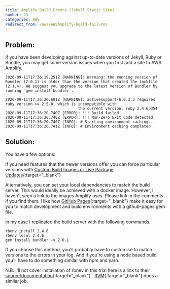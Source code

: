 ```yaml
---
title: Amplify Build Errors (Jekyll Static Site)
number: 23
categories: AWS
redirect_from: /aws/AWSAmplify-build-failures
---
```


## Problem:
If you have been developing against up-to-date versions of Jekyll, Ruby or Bundle, you may get some version issues when you first add a site to AWS Amplify.

    2020-09-11T17:36:19.251Z [WARNING]: Warning: the running version of Bundler (2.0.1) is older than the version that created the lockfile (2.1.4). We suggest you upgrade to the latest version of Bundler by running `gem install bundler`.
    ...
    2020-09-11T17:36:20.691Z [WARNING]: activesupport-6.0.3.3 requires ruby version >= 2.5.0, which is incompatible with
                                    the current version, ruby 2.4.6p354
    2020-09-11T17:36:20.740Z [ERROR]: !!! Build failed
    2020-09-11T17:36:20.740Z [ERROR]: !!! Non-Zero Exit Code detected
    2020-09-11T17:36:20.740Z [INFO]: # Starting environment caching...
    2020-09-11T17:36:20.741Z [INFO]: # Environment caching completed

## Solution:

You have a few options:

If you need features that the newer versions offer you can force particular versions with [Custom Build Images or Live Package Updates](https://docs.aws.amazon.com/amplify/latest/userguide/custom-build-image.html){:target="_blank"} 

Alternatively, you can set your local dependencies to match the build server.  This would ideally be achieved with a docker image.  However, I haven't seen a link to the images Amplify uses.  Please link in the comments if you find them.  I like how [GitHub Pages](https://pages.github.com/){:target="_blank"}  make it easy for you to match development and build environments with a github-pages gem file.

In my case I replicated the build server with the following commands.

    rbenv install 2.4.6
    rbenv local 2.4.6
    gem install bundler -v 2.0.1

If you choose this method, you'll probably have to customise to match versions to the errors in your log.  And if you're using a node based build you'll have to do something similar with npm and yarn.

N.B. I'll not cover installation of rbnev in this trial here is a link to their [source/documentation](https://github.com/rbenv/rbenv){:target="_blank"} . [RVM](https://rvm.io/){:target="_blank"}  does a similar job.